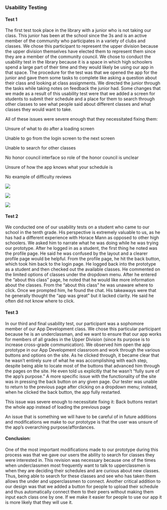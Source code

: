### Usability Testing

#### Test 1
The first test took place in the library with a junior who is not taking our class. This junior has been at the school since the 3s and is an active member of the community who participates in a variety of clubs and classes. We chose this participant to represent the upper division because the upper division themselves have elected them to represent them since they are a member of the community council. We chose to conduct the usability test in the library because it is a space in which high schoolers spend a large part of their time and they would likely be using our app in that space. The procedure for the test was that we opened the app for the junior and gave them some tasks to complete like asking a question about their class and looking at class assignments. We directed the junior through the tasks while taking notes on feedback the junior had. Some changes that we made as a result of this usability test were that we added a screen for students to submit their schedule and a place for them to search through other classes to see what people said about different classes and what classes they would want to take.

All of these issues were severe enough that they necessitated fixing them:

Unsure of what to do after a loading screen

Unable to go from the login screen to the next screen

Unable to search for other classes

No honor council interface so role of the honor council is unclear

Unsure of how the app knows what your schedule is

No example of difficulty reviews

![](../upload.jpg)

![](../searchbar.jpg)

![](../dropdown.jpg)

#### Test 2
We conducted one of our usability tests on a student who came to our school in the tenth grade. His perspective is extremely valuable to us, as he has had a different experience with Horace Mann as opposed to other high schoolers. We asked him to narrate what he was doing while he was trying our prototype. After he logged in as a student, the first thing he noted was the profile page. He said he was confused by the layout and a clearer profile page would be helpful. From the profile page, he hit the back button, which took him back to the login page. He logged back into the prototype as a student and then checked out the available classes. He commented on the limited options of classes under the dropdown menu. After he entered the “about this class” page, he noted that he would like more information about the classes. From the “about this class” he was unaware where to click. Once we prompted him, he found the chat. His takeaways were that he generally thought the “app was great” but it lacked clarity. He said he often did not know where to click. 

#### Test 3
In our third and final usability test, our participant was a sophomore member of our App Development class. We chose this particular participant because he is an underclassman, and we want to ensure that our app works for members of all grades in the Upper Division (since its purpose is to increase cross-grade communication). We observed him open the app prototype in our App Development classroom and work through the various buttons and options on the site. As he clicked through, it became clear that he wasn’t entirely sure of what he was accomplishing with each step, despite being able to locate most of the buttons that advanced him through the pages on the site. He even told us explicitly that he wasn’t “fully sure of the app’s purpose.” A more specific issue with the functionality of the site was in pressing the back button on any given page. Our tester was unable to return to the previous page after clicking on a dropdown menu; instead, when he clicked the back button, the app fully restarted.

This issue was severe enough to necessitate fixing it:
Back buttons restart the whole app instead of loading the previous page

An issue that is something we will have to be careful of in future additions and modifications we make to our prototype is that the user was unsure of the app’s overarching purpose/affordances.

#### Conclusion:
One of the most important modifications made to our prototype during this process was that we gave our users the ability to search for classes they were interested in. This revision was necessary because one of the times when underclassmen most frequently want to talk to upperclassmen is when they are deciding their schedules and are curious about new classes. Thus, being able to search for these classes and see who has taken them allows the under and upperclassmen to connect. Another critical addition to our design was that we added a button for people to upload their schedule and thus automatically connect them to their peers without making them input each class one by one. If we make it easier for people to use our app it is more likely that they will use it. 

